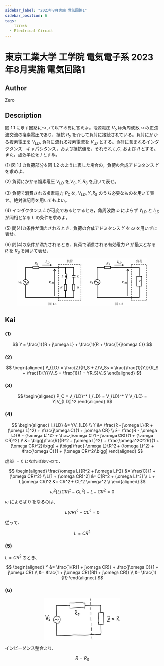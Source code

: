 ```yaml
---
sidebar_label: "2023年8月実施 電気回路1"
sidebar_position: 6
tags:
  - TITech
  - Electrical-Circuit
---
```

# 東京工業大学 工学院 電気電子系 2023年8月実施 電気回路1

## **Author**
Zero

## **Description**
図 $1.1$ に示す回路について以下の問に答えよ。電源電圧 $V_S$ は角周波数 $\omega$ の正弦波交流の複素電圧であり，抵抗 $R_S$ を介して負荷に接続されている。負荷にかかる複素電圧を $V_{LD}$, 負荷に流れる複素電流を $V_{LD}$ とする。負荷に含まれるインダクタンス，キャパシタンス，および抵抗値を，それぞれ $L,C$, および $R$ とする。また，虚数単位を $j$ とする。

(1) 図 $1.1$ の負荷部分を図 $1.2$ のように表した場合の，負荷の合成アドミタンス $Y$ を求めよ。

(2) 負荷にかかる複素電圧 $V_{LD}$ を,$V_S,Y,R_S$ を用いて表せ。

(3) 負荷で消費される複素電力 $P_C$ を, $V_{LD},Y,R_S$ のうち必要なものを用いて表せ。絶対値記号を用いてもよい。

(4) インダクタンス $L$ が可変であるとするとき，角周波数 $\omega$ によらず $V_{LD}$ と $I_{LD}$ が同相となる $L$ の条件を求めよ。

(5) 問(4)の条件が満たされるとき，負荷の合成アドミタンス $Y$ を $\omega$ を用いずに表せ。

(6) 問(4)の条件が満たされるとき，負荷で消費される有効電力 $P$ が最大となる $R$ を $R_S$ を用いて表せ。

<figure style="text-align:center;">
  <img src="https://raw.githubusercontent.com/Myyura/the_kai_project_assets/main/kakomonn/TITech/engineering/ee_202308_electrical_circuit_1_p1.png" width="500" alt=""/>
</figure>

## **Kai** 
### (1)

$$
Y = \frac{1}{R + j\omega L} + \frac{1}{R + \frac{1}{j\omega C}}
$$

### (2)

$$
\begin{aligned}
V_{LD} = \frac{Z}{R_S + Z}V_Ss = \frac{\frac{1}{Y}}{R_S + \frac{1}{Y}}V_S = \frac{1}{1 + YR_S}V_S
\end{aligned}
$$

### (3)

$$
\begin{aligned}
P_C = V_{LD}^* I_{LD} = V_{LD}^* Y V_{LD} = Y|V_{LD}|^2
\end{aligned}
$$

### (4)

$$
\begin{aligned}
I_{LD} &= YV_{LD} \\
Y &= \frac{R - j\omega L}{R + (\omega L)^2} + \frac{j\omega C}{1 + j\omega CR} \\
&= \frac{R - j\omega L}{R + (\omega L)^2} + \frac{j\omega C (1 - j\omega CR)}{1 + (\omega CR)^2} \\
&= \bigg[\frac{R}{R^2 + (\omega L)^2} + \frac{\omega^2C^2R}{1 + (\omega CR)^2}\bigg] + j\bigg[\frac{-\omega L}{R^2 + (\omega L)^2} + \frac{\omega C}{1 + (\omega CR)^2}\bigg]
\end{aligned}
$$

虚部 $=0$ となれば良いので、

$$
\begin{aligned}
\frac{\omega L}{R^2 + (\omega L)^2} &= \frac{C}{1 + (\omega CR)^2} \\
L[1 + (\omega CR)^2] &= C[R^2 + (\omega L)^2] \\
L + L(\omega CR)^2 &= CR^2 + CL^2 \omega^2 \\
\end{aligned}
$$

$$
\omega^2[L(CR)^2 - CL^2] + L - CR^2 = 0
$$

$\omega$ によらば $0$ をなるのは、

$$
L(CR)^2 - CL^2 = 0
$$

従って、

$$
L = CR^2
$$

### (5)
$L = CR^2$ のとき、

$$
\begin{aligned}
Y &= \frac{1}{R(1 + j\omega CR)} + \frac{j\omega C}{1 + j\omega CR} \\
&= \frac{1 + j\omega CR}{R(1 + j\omega CR)} \\
&= \frac{1}{R}
\end{aligned}
$$

### (6)

<figure style="text-align:center;">
  <img src="https://raw.githubusercontent.com/Myyura/the_kai_project_assets/main/kakomonn/TITech/engineering/ee_202308_electrical_circuit_1_p2.png" width="250" alt=""/>
</figure>

インピーダンス整合より、

$$
R = R_S
$$
